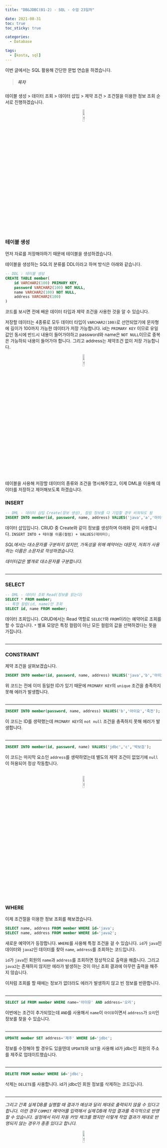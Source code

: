 ```yaml
---
title: "DB&JDBC(01-2) - SQL - 수업 23일차"

date: 2021-08-31
toc: true
toc_sticky: true

categories:
  - Database

tags:
  - [kosta, sql]
---
```


이번 글에서는 SQL 활용해 간단한 문법 연습을 하겠습니다.

> ##### 목차

테이블 생성 > 데이터 조회 > 데이터 삽입 > 제약 조건 > 조건절을 이용한 정보 조회 순서로 진행하겠습니다.

<p align="center"><img src="https://user-images.githubusercontent.com/70495425/131687801-2b295fb7-6e22-4e70-a1ef-a7dc85b96796.png" alt="sun cloud" height="10%" width="10%" /></p>

### 테이블 생성

먼저 자료를 저장해야하기 때문에 테이블을 생성하겠습니다.<br>

테이블을 생성하는 SQL의 분류를 DDL이라고 하며 방식은 아래와 같습니다.

```sql
-- DDL : 테이블 생성
CREATE TABLE member(
    id VARCHAR2(100) PRIMARY KEY,
    password VARCHAR2(100) NOT NULL,
    name VARCHAR2(100) NOT NULL,
    address VARCHAR2(100)
)
```

코드를 보시면 전에 배운 데이터 타입과 제약 조건을 사용한 것을 알 수 있습니다.

저장할 데이터는 4종류로 모두 데이터 타입이 `VARCHAR2(100)`로 선언되었기에 문자형에 길이가 100까지 가능한 데이터가 저장 가능합니다.
id는 `PRIMARY KEY` 이므로 유일값인 동시에 반드시 내용이 들어가야하고 password와 name은 `NOT NULL`이므로 중복은 가능하되 내용이 들어가야 합니다. 그리고 address는 제약조건 없이 저장 가능합니다.<br>

<p align="center"><img src="https://user-images.githubusercontent.com/70495425/131687801-2b295fb7-6e22-4e70-a1ef-a7dc85b96796.png" alt="sun cloud" height="10%" width="10%" /></p>

테이블을 사용해 저장할 데이터의 종류와 조건을 명시해주었고, 이제 DML을 이용해 데이터를 저장하고 제어해보도록 하겠습니다.<br>

### INSERT

```sql
-- DML - 데이터 삽입 Create(정보 생성), 컬럼 정보를 다 기입할 경우 비워둬도 됨
INSERT INTO member(id, password, name, address) VALUES('java','a','아이유','오리');
```

데이터 삽입입니다. CRUD 중 Create와 같이 정보를 생성하며 아래와 같이 사용합니다.
`INSERT INTO + 테이블 이름(컬럼) + VALUES(데이터);`

_SQL에서는 대소문자를 구분하지 않지만, 가독성을 위해 예약어는 대문자, 저희가 사용하는 이름은 소문자로 작성하겠습니다._

_데이터값은 별개로 대소문자를 구분합니다._<br><br>

---

### SELECT

```sql
-- DML - 데이터 조회 Read(정보를 읽는다)
SELECT * FROM member;
-- 특정 컬럼(id, name)만 조회
SELECT id, name FROM member;
```

데이터 조회입니다. CRUD에서는 Read 역할로 `SELECT`와 `FROM`이라는 예약어로 조회를 할 수 있습니다. `*` 별표 모양은 특정 컬럼이 아닌 모든 컬럼의 값을 선택하겠다는 뜻을 가집니다.<br><br>

---

### CONSTRAINT

제약 조건을 살펴보겠습니다.

```sql
INSERT INTO member(id, password, name, address) VALUES('java','b','아이요','죽전');
```

위 코드는 전에 이미 동일한 ID가 있기 때문에 `PRIMARY KEY`의 `unique` 조건을 충족하지 못해 에러가 발생합니다.<br><br>

---

```sql
INSERT INTO member(password, name, address) VALUES('b','아이요','죽전');
```

이 코드는 ID를 생략했는데 `PRIMARY KEY`의 `not null` 조건을 충족하지 못해 에러가 발생합니다.<br><br>

---

```sql
INSERT INTO member(id, password, name) VALUES('jdbc','c','박보검');
```

이 코드는 마지막 요소인 `address`를 생략하였는데 별도의 제약 조건이 없었기에 `null`이 허용되어 정상 작동합니다.<br><br>

<p align="center"><img src="https://user-images.githubusercontent.com/70495425/131687801-2b295fb7-6e22-4e70-a1ef-a7dc85b96796.png" alt="sun cloud" height="10%" width="10%" /></p>

### WHERE

이제 조건절을 이용한 정보 조회를 해보겠습니다.

```sql
SELECT name, address FROM member WHERE id='java';
SELECT name, address FROM member WHERE id='java2';
```

새로운 예약어가 등장합니다. `WHERE`를 사용해 특정 조건을 걸 수 있습니다. `id`가 `java`인 데이터와 `java2`인 데이터를 찾아 `name`, `address`를 조회하는 코드입니다.

`id`가 `java`인 회원의 `name`과 `address`를 조회하면 정상적으로 출력을 해줍니다. 그리고 `java2`는 존재하지 않지만 에라가 발생하는 것이 아닌 조회 결과에 아무런 출력을 해주지 않습니다.

이처럼 조회를 할 때에는 정보가 없더라도 에러가 발생하지 않고 빈 정보를 반환합니다.<br><br>

---

```sql
SELECT id FROM member WHERE name='아이유' AND address='오리';
```

이번에는 조건이 추가되었는데 `AND`를 사용해서 `name`이 `아이유`이면서 `address`가 `오리`인 정보를 찾을 수 있습니다.<br><br>

---

```sql
UPDATE member SET address='제주' WHERE id='jdbc';
```

정보를 수정해야 할 경우도 있을텐데 `UPDATE`와 `SET`을 사용해 id가 jdbc인 회원의 주소를 제주로 업데이트했습니다.<br><br>

---

```sql
DELETE FROM member WHERE id='jdbc';
```

삭제는 `DELETE`를 사용합니다. id가 jdbc인 회원 정보를 삭제하는 코드입니다.<br><br>

---

_그리고 간혹 실제 DB를 실행할 때 결과가 예상과 달리 제대로 출력되지 않을 수 있다고 합니다. 이런 경우 `COMMIT` 예약어를 입력해서 실제 DB에 작업 결과를 즉각적으로 반영할 수 있습니다. 설정에서 미리 자동 커밋 체크를 했지만 이렇게 작업 결과가 제대로 반영되지 않는 경우가 종종 있다고 합니다._<br>

<p align="center"><img src="https://user-images.githubusercontent.com/70495425/131687801-2b295fb7-6e22-4e70-a1ef-a7dc85b96796.png" alt="sun cloud" height="10%" width="10%" /></p>

#### 예제 코드

마지막으로 지금까지 살펴본 DML(CRUD: Create - insert, Read - select, Update - update, Delete - delete) 연습을 해보겠습니다.<br>

<details>
<summary>1. 회원 아이디 angel, 패스워드 kind, 이름 이상순, 주소 애월읍 정보를 insert합니다.</summary>
<div markdown="1">
<pre><code>INSERT INTO member VALUES('angel', 'kind', '이상순', '애월읍');</code></pre>
</div>
</details>
<br>

<details>
<summary>2. 회원 name이 이상순이고 address가 애월읍인 회원의 id와 password를 select합니다.</summary>
<div markdown="1">
<code>SELECT id, password FROM member WHERE name='이상순' AND address='애월읍';</code>
</div>
</details>
<br>

<details>
<summary>3. 회원의 address가 애월읍인 회원의 address를 오리로 update</summary>
<div markdown="1">
<code>UPDATE member SET address='오리' WHERE address='애월읍';</code>
</div>
</details>
<br>

<details>
<summary>4. 회원의 address가 오리인 회원의 id와 name을 select</summary>
<div markdown="1">
<code>SELECT id, name FROM member WHERE address='오리';</code>
</div>
</details>
<br>

<details>
<summary>5. 회원의 id가 angel이고 password가 kind인 회원 정보를 삭제</summary>
<div markdown="1">
<code>DELETE FROM member WHERE id='angel' AND password='kind';</code>
</div>
</details>
<br>

<details>
<summary>6. 회원 id가 angel인 회원의 name을 조회 select(삭제했으므로 조회하면 공백이 나타납니다)</summary>
<div markdown="1">
<code>SELECT name FROM member WHERE id='angel';</code>
</div>
</details>

<br>

<p align="center"><img src="https://user-images.githubusercontent.com/70495425/131689647-b4d2206e-7ec4-4f7f-a734-6c3bf77c80c3.png" height="10%" width="10%"></p>
